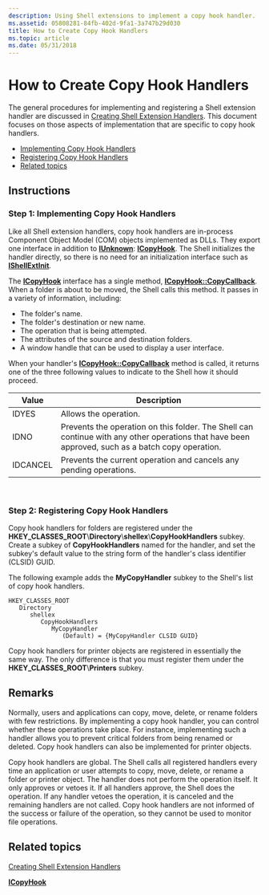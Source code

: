 ```yaml
---
description: Using Shell extensions to implement a copy hook handler.
ms.assetid: 05808281-84fb-402d-9fa1-3a747b29d030
title: How to Create Copy Hook Handlers
ms.topic: article
ms.date: 05/31/2018
---
```


# How to Create Copy Hook Handlers

The general procedures for implementing and registering a Shell extension handler are discussed in [Creating Shell Extension Handlers](handlers.md). This document focuses on those aspects of implementation that are specific to copy hook handlers.

-   [Implementing Copy Hook Handlers](#step-1-implementing-copy-hook-handlers)
-   [Registering Copy Hook Handlers](#step-2-registering-copy-hook-handlers)
-   [Related topics](#related-topics)

## Instructions

### Step 1: Implementing Copy Hook Handlers

Like all Shell extension handlers, copy hook handlers are in-process Component Object Model (COM) objects implemented as DLLs. They export one interface in addition to [**IUnknown**](/windows/win32/api/unknwn/nn-unknwn-iunknown): [**ICopyHook**](/previous-versions/windows/desktop/legacy/bb776049(v=vs.85)). The Shell initializes the handler directly, so there is no need for an initialization interface such as [**IShellExtInit**](/windows/win32/api/shobjidl_core/nn-shobjidl_core-ishellextinit).

The [**ICopyHook**](/previous-versions/windows/desktop/legacy/bb776049(v=vs.85)) interface has a single method, [**ICopyHook::CopyCallback**](/previous-versions/windows/desktop/legacy/bb776048(v=vs.85)). When a folder is about to be moved, the Shell calls this method. It passes in a variety of information, including:

-   The folder's name.
-   The folder's destination or new name.
-   The operation that is being attempted.
-   The attributes of the source and destination folders.
-   A window handle that can be used to display a user interface.

When your handler's [**ICopyHook::CopyCallback**](/previous-versions/windows/desktop/legacy/bb776048(v=vs.85)) method is called, it returns one of the three following values to indicate to the Shell how it should proceed.



| Value    | Description                                                                                                                                      |
|----------|--------------------------------------------------------------------------------------------------------------------------------------------------|
| IDYES    | Allows the operation.                                                                                                                            |
| IDNO     | Prevents the operation on this folder. The Shell can continue with any other operations that have been approved, such as a batch copy operation. |
| IDCANCEL | Prevents the current operation and cancels any pending operations.                                                                               |



 

### Step 2: Registering Copy Hook Handlers

Copy hook handlers for folders are registered under the **HKEY\_CLASSES\_ROOT**\\**Directory**\\**shellex**\\**CopyHookHandlers** subkey. Create a subkey of **CopyHookHandlers** named for the handler, and set the subkey's default value to the string form of the handler's class identifier (CLSID) GUID.

The following example adds the **MyCopyHandler** subkey to the Shell's list of copy hook handlers.

```
HKEY_CLASSES_ROOT
   Directory
      shellex
         CopyHookHandlers
            MyCopyHandler
               (Default) = {MyCopyHandler CLSID GUID}
```

Copy hook handlers for printer objects are registered in essentially the same way. The only difference is that you must register them under the **HKEY\_CLASSES\_ROOT**\\**Printers** subkey.

## Remarks

Normally, users and applications can copy, move, delete, or rename folders with few restrictions. By implementing a copy hook handler, you can control whether these operations take place. For instance, implementing such a handler allows you to prevent critical folders from being renamed or deleted. Copy hook handlers can also be implemented for printer objects.

Copy hook handlers are global. The Shell calls all registered handlers every time an application or user attempts to copy, move, delete, or rename a folder or printer object. The handler does not perform the operation itself. It only approves or vetoes it. If all handlers approve, the Shell does the operation. If any handler vetoes the operation, it is canceled and the remaining handlers are not called. Copy hook handlers are not informed of the success or failure of the operation, so they cannot be used to monitor file operations.

## Related topics

<dl> <dt>

[Creating Shell Extension Handlers](handlers.md)
</dt> <dt>

[**ICopyHook**](/previous-versions/windows/desktop/legacy/bb776049(v=vs.85))
</dt> </dl>

 

 
